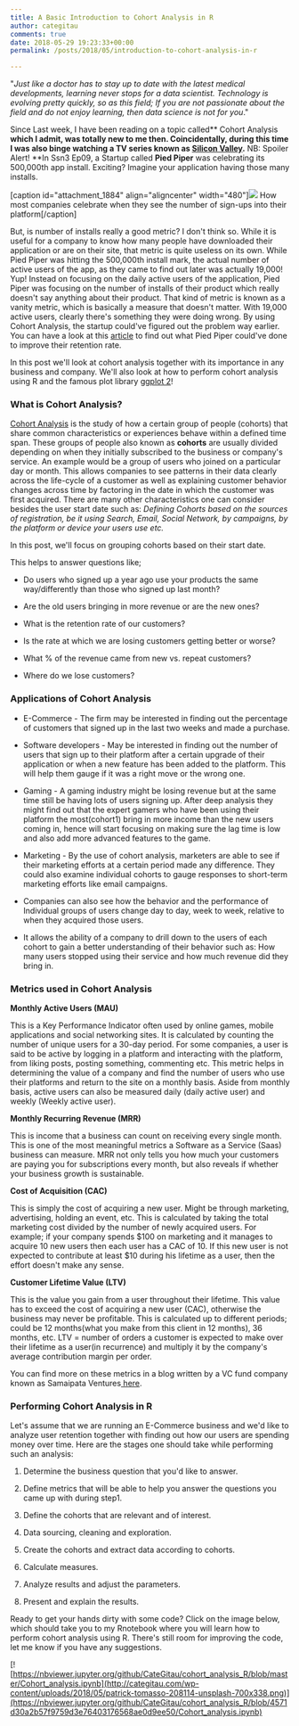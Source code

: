 ```yaml
---
title: A Basic Introduction to Cohort Analysis in R
author: categitau
comments: true
date: 2018-05-29 19:23:33+00:00
permalink: /posts/2018/05/introduction-to-cohort-analysis-in-r

---
```


"_Just like a doctor has to stay up to date with the latest medical developments, learning never stops for a data scientist. Technology is evolving pretty quickly, so as this field; If you are not passionate about the field and do not enjoy learning, then data science is not for you_." <!-- more -->

Since Last week, I have been reading on a topic called** Cohort Analysis **which I admit, was totally new to me then. Coincidentally, during this time I was also binge watching a TV series known as [Silicon Valley](https://en.wikipedia.org/wiki/Silicon_Valley_(TV_series)).** NB: Spoiler Alert! **In Ssn3 Ep09, a Startup called **Pied Piper** was celebrating its 500,000th app install. Exciting? Imagine your application having those many installs.

[caption id="attachment_1884" align="aligncenter" width="480"]![](http://categitau.com/wp-content/uploads/2018/05/giphy.gif) How most companies celebrate when they see the number of sign-ups into their platform[/caption]

But, is number of installs really a good metric? I don't think so. While it is useful for a company to know how many people have downloaded their application or are on their site, that metric is quite useless on its own. While Pied Piper was hitting the 500,000th install mark, the actual number of active users of the app, as they came to find out later was actually 19,000! Yup! Instead on focusing on the daily active users of the application, Pied Piper was focusing on the number of installs of their product which really doesn't say anything about their product. That kind of metric is known as a vanity metric, which is basically a measure that doesn't matter. With 19,000 active users, clearly there's something they were doing wrong. By using Cohort Analysis, the startup could've figured out the problem way earlier. You can have a look at this [article](https://amplitude.com/blog/2016/06/23/pied-piper-boost-retention) to find out what Pied Piper could've done to improve their retention rate.

In this post we'll look at cohort analysis together with its importance in any business and company. We'll also look at how to perform cohort analysis using R and the famous plot library [ggplot 2](http://ggplot2.tidyverse.org/)!


### What is Cohort Analysis?


[Cohort Analysis](https://en.wikipedia.org/wiki/Cohort_analysis) is the study of how a certain group of people (cohorts) that share common characteristics or experiences behave within a defined time span. These groups of people also known as **cohorts** are usually divided depending on when they initially subscribed to the business or company's service. An example would be a group of users who joined on a particular day or month. This allows companies to see patterns in their data clearly across the life-cycle of a customer as well as explaining customer behavior changes across time by factoring in the date in which the customer was first acquired. There are many other characteristics one can consider besides the user start date such as: _Defining Cohorts based on the sources of registration, be it using Search, Email, Social Network, by campaigns, by the platform or device your users use etc._

In this post, we'll focus on grouping cohorts based on their start date.

This helps to answer questions like;



 	
  * Do users who signed up a year ago use your products the same way/differently than those who signed up last month?

 	
  * Are the old users bringing in more revenue or are the new ones?

 	
  * What is the retention rate of our customers?

 	
  * Is the rate at which we are losing customers getting better or worse?

 	
  * What % of the revenue came from new vs. repeat customers?

 	
  * Where do we lose customers?





### Applications of Cohort Analysis





 	
  * E-Commerce - The firm may be interested in finding out the percentage of customers that signed up in the last two weeks and made a purchase.

 	
  * Software developers - May be interested in finding out the number of users that sign up to their platform after a certain upgrade of their application or when a new feature has been added to the platform. This will help them gauge if it was a right move or the wrong one.

 	
  * Gaming - A gaming industry might be losing revenue but at the same time still be having lots of users signing up. After deep analysis they might find out that the expert gamers who have been using their platform the most(cohort1) bring in more income than the new users coming in, hence will start focusing on making sure the lag time is low and also add more advanced features to the game.

 	
  * Marketing - By the use of cohort analysis, marketers are able to see if their marketing efforts at a certain period made any difference. They could also examine individual cohorts to gauge responses to short-term marketing efforts like email campaigns.

 	
  * Companies can also see how the behavior and the performance of Individual groups of users change day to day, week to week, relative to when they acquired those users.

 	
  * It allows the ability of a company to drill down to the users of each cohort to gain a better understanding of their behavior such as: How many users stopped using their service and how much revenue did they bring in.




### 




### Metrics used in Cohort Analysis


**Monthly Active Users (MAU)**

This is a Key Performance Indicator often used by online games, mobile applications and social networking sites. It is calculated by counting the number of unique users for a 30-day period. For some companies, a user is said to be active by logging in a platform and interacting with the platform, from liking posts, posting something, commenting etc. This metric helps in determining the value of a company and find the number of users who use their platforms and return to the site on a monthly basis. Aside from monthly basis, active users can also be measured daily (daily active user) and weekly (Weekly active user).

**Monthly Recurring Revenue (MRR)**

This is income that a business can count on receiving every single month. This is one of the most meaningful metrics a Software as a Service (Saas) business can measure. MRR not only tells you how much your customers are paying you for subscriptions every month, but also reveals if whether your business growth is sustainable.

**Cost of Acquisition (CAC)**

This is simply the cost of acquiring a new user. Might be through marketing, advertising, holding an event, etc. This is calculated by taking the total marketing cost divided by the number of newly acquired users. For example; if your company spends $100 on marketing and it manages to acquire 10 new users then each user has a CAC of 10. If this new user is not expected to contribute at least $10 during his lifetime as a user, then the effort doesn't make any sense.

**Customer Lifetime Value (LTV)**

This is the value you gain from a user throughout their lifetime. This value has to exceed the cost of acquiring a new user (CAC), otherwise the business may never be profitable. This is calculated up to different periods; could be 12 months(what you make from this client in 12 months), 36 months, etc. LTV = number of orders a customer is expected to make over their lifetime as a user(in recurrence) and multiply it by the company's average contribution margin per order.

You can find more on these metrics in a blog written by a VC fund company known as Samaipata Ventures[ here](https://medium.com/samaipata-ventures/samaipatas-3-step-5-cohort-analysis-b75f534464fa).




### Performing Cohort Analysis in R


Let's assume that we are running an E-Commerce business and we'd like to analyze user retention together with finding out how our users are spending money over time. Here are the stages one should take while performing such an analysis:



 	
  1. Determine the business question that you'd like to answer.

 	
  2. Define metrics that will be able to help you answer the questions you came up with during step1.

 	
  3. Define the cohorts that are relevant and of interest.

 	
  4. Data sourcing, cleaning and exploration.

 	
  5. Create the cohorts and extract data according to cohorts.

 	
  6. Calculate measures.

 	
  7. Analyze results and adjust the parameters.

 	
  8. Present and explain the results.


Ready to get your hands dirty with some code? Click on the image below, which should take you to my Rnotebook where you will learn how to perform cohort analysis using R. There's still room for improving the code, let me know if you have any suggestions.

[![https://nbviewer.jupyter.org/github/CateGitau/cohort_analysis_R/blob/master/Cohort_analysis.ipynb](http://categitau.com/wp-content/uploads/2018/05/patrick-tomasso-208114-unsplash-700x338.png)](https://nbviewer.jupyter.org/github/CateGitau/cohort_analysis_R/blob/4571d30a2b57f9759d3e76403176568ae0d9ee50/Cohort_analysis.ipynb)



